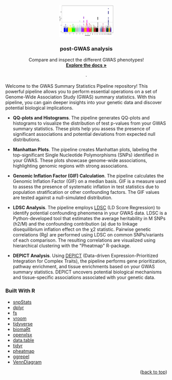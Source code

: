 <div id="top"></div>
<!--



-->
[![Contributors][contributors-shield]][contributors-url]
[![Forks][forks-shield]][forks-url]
[![Stargazers][stars-shield]][stars-url]
[![Issues][issues-shield]][issues-url]
[![MIT License][license-shield]][license-url]
[![LinkedIn][linkedin-shield]][linkedin-url]



<!-- PROJECT LOGO -->
<br />
<div align="center">
  <a href="https://commons.wikimedia.org/wiki/File:Manhattan_Plot.png">
    <img src="manhattan_plot.png" alt="Logo" width="170" height="100">
  </a>

  <h3 align="center">post-GWAS analysis</h3>

  <p align="center">
    Compare and inspect the different GWAS phenotypes!
    <br />
    <a href="https://github.com/Gero1999/code/new/main/R/postGWAS"><strong>Explore the docs »</strong></a>
    <br />
    <br />
    ·
  </p>
</div>



<!-- ABOUT THE PROJECT -->
Welcome to the GWAS Summary Statistics Pipeline repository! This powerful pipeline allows you to perform essential operations on a set of Genome-Wide Association Study (GWAS) summary statistics. With this pipeline, you can gain deeper insights into your genetic data and discover potential biological implications.

* **QQ-plots and Histograms**. The pipeline generates QQ-plots and histograms to visualize the distribution of test p-values from your GWAS summary statistics. These plots help you assess the presence of significant associations and potential deviations from expected null distributions.

* **Manhattan Plots**. The pipeline creates Manhattan plots, labeling the top-significant Single Nucleotide Polymorphisms (SNPs) identified in your GWAS. These plots showcase genome-wide associations, highlighting genomic regions with strong associations.

* **Genomic Inflation Factor (GIF) Calculation**. The pipeline calculates the Genomic Inflation Factor (GIF) on a median basis. GIF is a measure used to assess the presence of systematic inflation in test statistics due to population stratification or other confounding factors. The GIF values are tested against a null-simulated distribution.

* **LDSC Analysis**. The pipeline employs [LDSC]((https://github.com/bulik/ldsc)) (LD Score Regression) to identify potential confounding phenomena in your GWAS data. LDSC is a Python-developed tool that estimates the average heritability in M SNPs (h2/M) and the confounding contribution (a) due to linkage disequilibrium inflation effect on the χ2 statistic. Pairwise genetic correlations (Rg) are performed using LDSC on common SNPs/variants of each comparison. The resulting correlations are visualized using hierarchical clustering with the "Pheatmap" R-package.

* **DEPICT Analysis**. Using [DEPICT]((https://github.com/perslab/depict)) (Data-driven Expression-Prioritized Integration for Complex Traits), the pipeline performs gene prioritization, pathway enrichment, and tissue enrichments based on your GWAS summary statistics. DEPICT uncovers potential biological mechanisms and tissue-specific associations associated with your genetic data.


### Built With R

* [snpStats]()
* [dplyr]()
* [fs]()
* [vroom]()
* [tidyverse]()
* [biomaRt]()
* [openxlsx]()
* [data.table]()
* [tidyr]()
* [pheatmap]()
* [ggrepel]()
* [VennDiagram]()


<p align="right">(<a href="#top">back to top</a>)</p>




<!-- USAGE EXAMPLES -->





